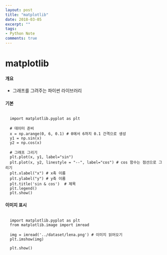 ```yaml
---
layout: post
title: "matplotlib"
date: 2018-03-05
excerpt: ""
tags:
- Python Note
comments: true
---
```

# matplotlib

#### 개요
- 그래프를 그려주는 파이썬 라이브러리

#### 기본
<pre><code>
  import matplotlib.pyplot as plt

  # 데이터 준비
  x = np.arange(0, 6, 0.1) # 0에서 6까지 0.1 간격으로 생성
  y1 = np.sin(x)
  y2 = np.cos(x)

  # 그래프 그리기
  plt.plot(x, y1, label="sin")
  plt.plot(x, y2, linestyle = "--", label="cos") # cos 함수는 점선으로 그리기
  plt.xlabel("x") # x축 이름
  plt.ylabel("y") # y축 이름
  plt.title('sin & cos')  # 제목
  plt.legend()
  plt.show()
</code></pre>

#### 이미지 표시
<pre><code>
  import matplotlib.pyplot as plt
  from matplotlib.image import imread

  img = imread('../dataset/lena.png') # 이미지 읽어오기
  plt.imshow(img)

  plt.show()
</code></pre>

